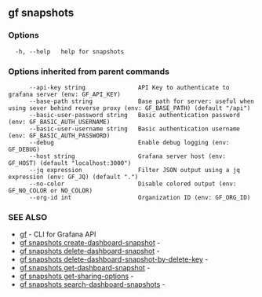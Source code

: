 ## gf snapshots



### Options

```
  -h, --help   help for snapshots
```

### Options inherited from parent commands

```
      --api-key string               API Key to authenticate to grafana server (env: GF_API_KEY)
      --base-path string             Base path for server: useful when using sever behind reverse proxy (env: GF_BASE_PATH) (default "/api")
      --basic-user-password string   Basic authentication password (env: GF_BASIC_AUTH_USERNAME)
      --basic-user-username string   Basic authentication username (env: GF_BASIC_AUTH_PASSWORD)
      --debug                        Enable debug logging (env: GF_DEBUG)
      --host string                  Grafana server host (env: GF_HOST) (default "localhost:3000")
      --jq expression                Filter JSON output using a jq expression (env: GF_JQ) (default ".")
      --no-color                     Disable colored output (env: GF_NO_COLOR or NO_COLOR)
      --org-id int                   Organization ID (env: GF_ORG_ID)
```

### SEE ALSO

* [gf](gf.md)	 - CLI for Grafana API
* [gf snapshots create-dashboard-snapshot](gf_snapshots_create-dashboard-snapshot.md)	 - 
* [gf snapshots delete-dashboard-snapshot](gf_snapshots_delete-dashboard-snapshot.md)	 - 
* [gf snapshots delete-dashboard-snapshot-by-delete-key](gf_snapshots_delete-dashboard-snapshot-by-delete-key.md)	 - 
* [gf snapshots get-dashboard-snapshot](gf_snapshots_get-dashboard-snapshot.md)	 - 
* [gf snapshots get-sharing-options](gf_snapshots_get-sharing-options.md)	 - 
* [gf snapshots search-dashboard-snapshots](gf_snapshots_search-dashboard-snapshots.md)	 - 

